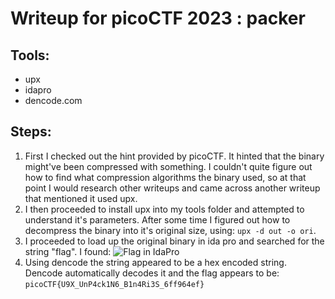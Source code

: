 # Writeup for picoCTF 2023 : packer

## Tools:
- upx
- idapro
- dencode.com

## Steps:
1) First I checked out the hint provided by picoCTF. It hinted that the binary might've been compressed with something. I couldn't quite figure out how to find what compression algorithms the binary used, so at that point I would research other writeups and came across another writeup that mentioned it used upx. 
2) I then proceeded to install upx into my tools folder and attempted to understand it's parameters. After some time I figured out how to decompress the binary into it's original size, using: ```upx -d out -o ori```.
3) I proceeded to load up the original binary in ida pro and searched for the string "flag". I found:
![Flag in IdaPro](idaproflag.ong)
4) Using dencode the string appeared to be a hex encoded string. Dencode automatically decodes it and the flag appears to be:
```picoCTF{U9X_UnP4ck1N6_B1n4Ri3S_6ff964ef}```
